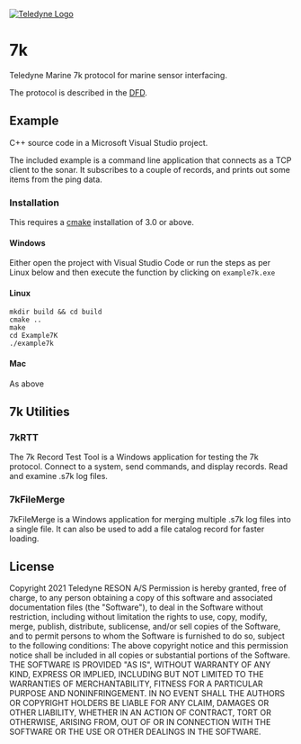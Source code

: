 [![Teledyne Logo](images/TeledyneLogo.png)](teledynemarine.com)


# 7k
Teledyne Marine 7k protocol for marine sensor interfacing.

The protocol is described in the [DFD](DATA%20FORMAT%20DEFINITION%20-%20%207k%20Data%20Format.pdf).

## Example

C++ source code in a Microsoft Visual Studio project.

The included example is a command line application that connects as a TCP client to the sonar.
It subscribes to a couple of records, and prints out some items from the ping data.

### Installation

This requires a [cmake](https://cmake.org/) installation of 3.0 or above.

#### Windows

Either open the project with Visual Studio Code or run the steps as per Linux below and then execute the function by clicking on `example7k.exe`

#### Linux

```
mkdir build && cd build
cmake ..
make
cd Example7K
./example7k
```

#### Mac

As above 

## 7k Utilities

### 7kRTT

The 7k Record Test Tool is a Windows application for testing the 7k protocol.
Connect to a system, send commands, and display records.
Read and examine .s7k log files.

### 7kFileMerge

7kFileMerge is a Windows application for merging multiple .s7k log files into a single file.
It can also be used to add a file catalog record for faster loading.

## License
Copyright 2021 Teledyne RESON A/S
Permission is hereby granted, free of charge, to any person obtaining a copy of this software and associated documentation files (the "Software"), to deal in the Software without restriction, including without limitation the rights to use, copy, modify, merge, publish, distribute, sublicense, and/or sell copies of the Software, and to permit persons to whom the Software is furnished to do so, subject to the following conditions:
The above copyright notice and this permission notice shall be included in all copies or substantial portions of the Software.
THE SOFTWARE IS PROVIDED "AS IS", WITHOUT WARRANTY OF ANY KIND, EXPRESS OR IMPLIED, INCLUDING BUT NOT LIMITED TO THE WARRANTIES OF MERCHANTABILITY, FITNESS FOR A PARTICULAR PURPOSE AND NONINFRINGEMENT. IN NO EVENT SHALL THE AUTHORS OR COPYRIGHT HOLDERS BE LIABLE FOR ANY CLAIM, DAMAGES OR OTHER LIABILITY, WHETHER IN AN ACTION OF CONTRACT, TORT OR OTHERWISE, ARISING FROM, OUT OF OR IN CONNECTION WITH THE SOFTWARE OR THE USE OR OTHER DEALINGS IN THE SOFTWARE.